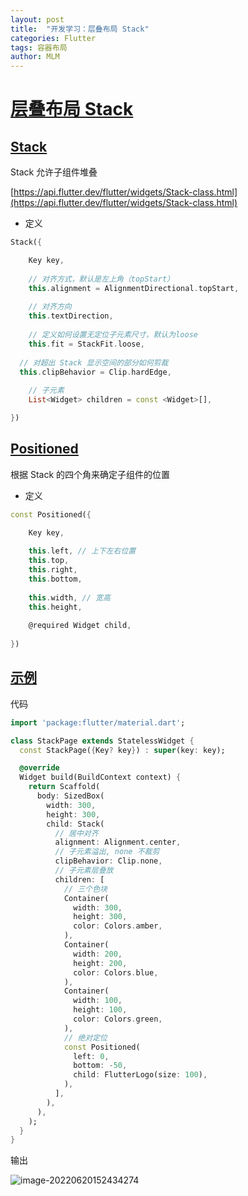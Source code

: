 ```yaml
---
layout: post
title:  "开发学习：层叠布局 Stack"
categories: Flutter
tags: 容器布局
author: MLM
---
```

# [层叠布局 Stack]()

## [Stack]()

Stack 允许子组件堆叠

[https://api.flutter.dev/flutter/widgets/Stack-class.html](https://api.flutter.dev/flutter/widgets/Stack-class.html)

* 定义

```dart
Stack({

    Key key,
  
    // 对齐方式，默认是左上角（topStart）
    this.alignment = AlignmentDirectional.topStart,
  
    // 对齐方向
    this.textDirection,
  
    // 定义如何设置无定位子元素尺寸，默认为loose
    this.fit = StackFit.loose,
  
  // 对超出 Stack 显示空间的部分如何剪裁
  this.clipBehavior = Clip.hardEdge,
  
    // 子元素
    List<Widget> children = const <Widget>[],

})
```

## [Positioned]()

根据 Stack 的四个角来确定子组件的位置

* 定义

```dart
const Positioned({

    Key key,
  
    this.left, // 上下左右位置
    this.top,
    this.right,
    this.bottom,
  
    this.width, // 宽高
    this.height,
  
    @required Widget child,
  
})
```

## [示例]()

代码

```dart
import 'package:flutter/material.dart';

class StackPage extends StatelessWidget {
  const StackPage({Key? key}) : super(key: key);

  @override
  Widget build(BuildContext context) {
    return Scaffold(
      body: SizedBox(
        width: 300,
        height: 300,
        child: Stack(
          // 居中对齐
          alignment: Alignment.center,
          // 子元素溢出, none 不裁剪
          clipBehavior: Clip.none,
          // 子元素层叠放
          children: [
            // 三个色块
            Container(
              width: 300,
              height: 300,
              color: Colors.amber,
            ),
            Container(
              width: 200,
              height: 200,
              color: Colors.blue,
            ),
            Container(
              width: 100,
              height: 100,
              color: Colors.green,
            ),
            // 绝对定位
            const Positioned(
              left: 0,
              bottom: -50,
              child: FlutterLogo(size: 100),
            ),
          ],
        ),
      ),
    );
  }
}
```

输出

![image-20220620152434274](https://molingmiao.github.io/tag/image-20220620152434274.png)
